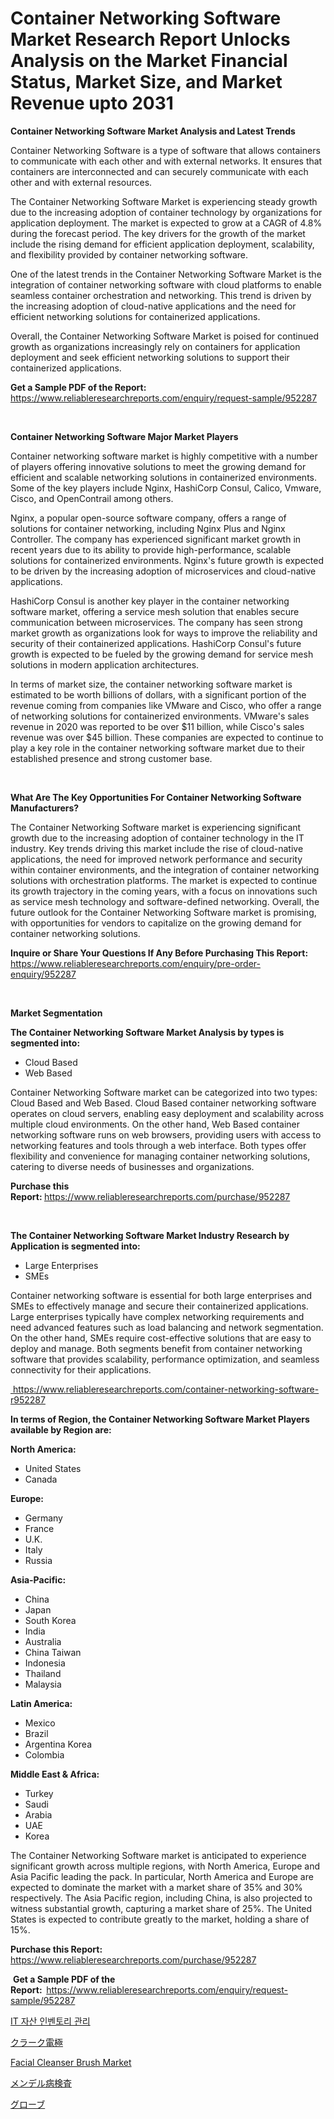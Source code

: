 <p><h1>Container Networking Software Market Research Report Unlocks Analysis on the Market Financial Status, Market Size, and Market Revenue upto 2031</h1></p><p><strong>Container Networking Software Market Analysis and Latest Trends</strong></p>
<p><p>Container Networking Software is a type of software that allows containers to communicate with each other and with external networks. It ensures that containers are interconnected and can securely communicate with each other and with external resources.</p><p>The Container Networking Software Market is experiencing steady growth due to the increasing adoption of container technology by organizations for application deployment. The market is expected to grow at a CAGR of 4.8% during the forecast period. The key drivers for the growth of the market include the rising demand for efficient application deployment, scalability, and flexibility provided by container networking software.</p><p>One of the latest trends in the Container Networking Software Market is the integration of container networking software with cloud platforms to enable seamless container orchestration and networking. This trend is driven by the increasing adoption of cloud-native applications and the need for efficient networking solutions for containerized applications.</p><p>Overall, the Container Networking Software Market is poised for continued growth as organizations increasingly rely on containers for application deployment and seek efficient networking solutions to support their containerized applications.</p></p>
<p><strong>Get a Sample PDF of the Report:&nbsp;</strong> <a href="https://www.reliableresearchreports.com/enquiry/request-sample/952287">https://www.reliableresearchreports.com/enquiry/request-sample/952287</a></p>
<p>&nbsp;</p>
<p><strong>Container Networking Software Major Market Players</strong></p>
<p><p>Container networking software market is highly competitive with a number of players offering innovative solutions to meet the growing demand for efficient and scalable networking solutions in containerized environments. Some of the key players include Nginx, HashiCorp Consul, Calico, Vmware, Cisco, and OpenContrail among others.</p><p>Nginx, a popular open-source software company, offers a range of solutions for container networking, including Nginx Plus and Nginx Controller. The company has experienced significant market growth in recent years due to its ability to provide high-performance, scalable solutions for containerized environments. Nginx's future growth is expected to be driven by the increasing adoption of microservices and cloud-native applications.</p><p>HashiCorp Consul is another key player in the container networking software market, offering a service mesh solution that enables secure communication between microservices. The company has seen strong market growth as organizations look for ways to improve the reliability and security of their containerized applications. HashiCorp Consul's future growth is expected to be fueled by the growing demand for service mesh solutions in modern application architectures.</p><p>In terms of market size, the container networking software market is estimated to be worth billions of dollars, with a significant portion of the revenue coming from companies like VMware and Cisco, who offer a range of networking solutions for containerized environments. VMware's sales revenue in 2020 was reported to be over $11 billion, while Cisco's sales revenue was over $45 billion. These companies are expected to continue to play a key role in the container networking software market due to their established presence and strong customer base.</p></p>
<p>&nbsp;</p>
<p><strong>What Are The Key Opportunities For Container Networking Software Manufacturers?</strong></p>
<p><p>The Container Networking Software market is experiencing significant growth due to the increasing adoption of container technology in the IT industry. Key trends driving this market include the rise of cloud-native applications, the need for improved network performance and security within container environments, and the integration of container networking solutions with orchestration platforms. The market is expected to continue its growth trajectory in the coming years, with a focus on innovations such as service mesh technology and software-defined networking. Overall, the future outlook for the Container Networking Software market is promising, with opportunities for vendors to capitalize on the growing demand for container networking solutions.</p></p>
<p><strong>Inquire or Share Your Questions If Any Before Purchasing This Report:</strong> <a href="https://www.reliableresearchreports.com/enquiry/pre-order-enquiry/952287">https://www.reliableresearchreports.com/enquiry/pre-order-enquiry/952287</a></p>
<p>&nbsp;</p>
<p><strong>Market Segmentation</strong></p>
<p><strong>The Container Networking Software Market Analysis by types is segmented into:</strong></p>
<p><ul><li>Cloud Based</li><li>Web Based</li></ul></p>
<p><p>Container Networking Software market can be categorized into two types: Cloud Based and Web Based. Cloud Based container networking software operates on cloud servers, enabling easy deployment and scalability across multiple cloud environments. On the other hand, Web Based container networking software runs on web browsers, providing users with access to networking features and tools through a web interface. Both types offer flexibility and convenience for managing container networking solutions, catering to diverse needs of businesses and organizations.</p></p>
<p><strong>Purchase this Report:&nbsp;</strong><a href="https://www.reliableresearchreports.com/purchase/952287">https://www.reliableresearchreports.com/purchase/952287</a></p>
<p>&nbsp;</p>
<p><strong>The Container Networking Software Market Industry Research by Application is segmented into:</strong></p>
<p><ul><li>Large Enterprises</li><li>SMEs</li></ul></p>
<p><p>Container networking software is essential for both large enterprises and SMEs to effectively manage and secure their containerized applications. Large enterprises typically have complex networking requirements and need advanced features such as load balancing and network segmentation. On the other hand, SMEs require cost-effective solutions that are easy to deploy and manage. Both segments benefit from container networking software that provides scalability, performance optimization, and seamless connectivity for their applications.</p></p>
<p><a href="https://www.reliableresearchreports.com/container-networking-software-r952287">&nbsp;https://www.reliableresearchreports.com/container-networking-software-r952287</a></p>
<p><strong>In terms of Region, the Container Networking Software Market Players available by Region are:</strong></p>
<p>
    <p> <strong> North America: </strong>
        <ul>
            <li>United States</li>
            <li>Canada</li>
        </ul>
        </p> 
    <p> <strong> Europe: </strong>
        <ul>
            <li>Germany</li>
            <li>France</li>
            <li>U.K.</li>
            <li>Italy</li>
            <li>Russia</li>
        </ul>
        </p> 
    <p> <strong> Asia-Pacific: </strong>
        <ul>
            <li>China</li>
            <li>Japan</li>
            <li>South Korea</li>
            <li>India</li>
            <li>Australia</li>
            <li>China Taiwan</li>
            <li>Indonesia</li>
            <li>Thailand</li>
            <li>Malaysia</li>
        </ul>
        </p> 
    <p> <strong> Latin America: </strong>
        <ul>
            <li>Mexico</li>
            <li>Brazil</li>
            <li>Argentina Korea</li>
            <li>Colombia</li>
        </ul>
        </p> 
    <p> <strong> Middle East & Africa: </strong>
        <ul>
            <li>Turkey</li>
            <li>Saudi</li>
            <li>Arabia</li>
            <li>UAE</li>
            <li>Korea</li>
        </ul>
    </p>
    </p>
<p><p>The Container Networking Software market is anticipated to experience significant growth across multiple regions, with North America, Europe and Asia Pacific leading the pack. In particular, North America and Europe are expected to dominate the market with a market share of 35% and 30% respectively. The Asia Pacific region, including China, is also projected to witness substantial growth, capturing a market share of 25%. The United States is expected to contribute greatly to the market, holding a share of 15%.</p></p>
<p><strong>Purchase this Report: </strong><a href="https://www.reliableresearchreports.com/purchase/952287">https://www.reliableresearchreports.com/purchase/952287</a></p>
<p>&nbsp;<strong>Get a Sample PDF of the Report:&nbsp;&nbsp;</strong><a href="https://www.reliableresearchreports.com/enquiry/request-sample/952287">https://www.reliableresearchreports.com/enquiry/request-sample/952287</a></p>
<p><strong></strong></p>
<p><p><a href="https://medium.com/@genius6587678/it-%EC%9E%90%EC%82%B0-%EC%9E%AC%EA%B3%A0-%EA%B4%80%EB%A6%AC-%EC%8B%9C%EC%9E%A5%EC%9D%80-%EC%8B%9C%EC%9E%A5-%EC%A0%90%EC%9C%A0%EC%9C%A8-%EA%B7%9C%EB%AA%A8-%EB%B0%8F-2031%EB%85%84%EA%B9%8C%EC%A7%80-%EC%98%88%EC%83%81%EB%90%98%EB%8A%94-%EC%98%88%EC%B8%A1%EC%97%90-%EC%A4%91%EC%A0%90%EC%9D%84-%EB%91%90%EA%B3%A0-%EC%9E%88%EC%8A%B5%EB%8B%88%EB%8B%A4-10c64c59aca7">IT 자산 인벤토리 관리</a></p><p><a href="https://github.com/oqoeusbvpadwjs08/Market-Research-Report-List-2/blob/main/499718254421.md">クラーク電極</a></p><p><a href="https://www.linkedin.com/pulse/facial-cleanser-brush-market-analysis-sze-forecasted-period-aixaf?trackingId=aX4f8OIEL1v78xDuxiscUA%3D%3D">Facial Cleanser Brush Market</a></p><p><a href="https://medium.com/@queenlitle19361/%E9%81%BA%E4%BC%9D%E5%AD%90%E9%9A%9C%E5%AE%B3%E6%A4%9C%E6%9F%BB%E5%B8%82%E5%A0%B4-%E3%82%BF%E3%82%A4%E3%83%97-%E3%82%A2%E3%83%97%E3%83%AA%E3%82%B1%E3%83%BC%E3%82%B7%E3%83%A7%E3%83%B3-%E3%81%8A%E3%82%88%E3%81%B3%E5%9C%B0%E7%90%86%E3%81%AB%E3%82%88%E3%82%8B%E5%8C%85%E6%8B%AC%E7%9A%84%E3%81%AA%E8%A9%95%E4%BE%A1-c39ca065fc3e">メンデル病検査</a></p><p><a href="https://medium.com/@amandasantosxavier51/%E6%89%8B%E8%A2%8B%E5%B8%82%E5%A0%B4-2031%E5%B9%B4%E3%81%BE%E3%81%A7%E3%81%AE%E3%83%88%E3%83%AC%E3%83%B3%E3%83%89-%E4%BA%88%E6%B8%AC-%E7%AB%B6%E4%BA%89%E5%88%86%E6%9E%90-83ece6d4bb7a">グローブ</a></p></p>